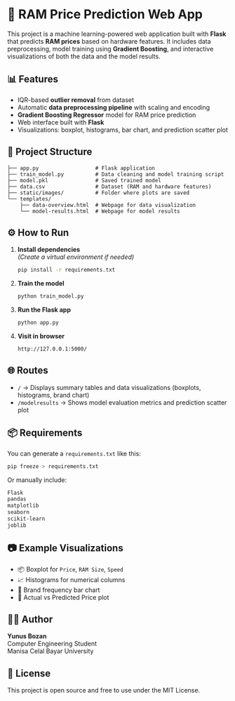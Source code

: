 # 🧠 RAM Price Prediction Web App

This project is a machine learning-powered web application built with **Flask** that predicts **RAM prices** based on hardware features. It includes data preprocessing, model training using **Gradient Boosting**, and interactive visualizations of both the data and the model results.

## 📊 Features

- IQR-based **outlier removal** from dataset
- Automatic **data preprocessing pipeline** with scaling and encoding
- **Gradient Boosting Regressor** model for RAM price prediction
- Web interface built with **Flask**
- Visualizations: boxplot, histograms, bar chart, and prediction scatter plot

## 📁 Project Structure

```
├── app.py                  # Flask application
├── train_model.py          # Data cleaning and model training script
├── model.pkl               # Saved trained model
├── data.csv                # Dataset (RAM and hardware features)
├── static/images/          # Folder where plots are saved
└── templates/
    ├── data-overview.html  # Webpage for data visualization
    └── model-results.html  # Webpage for model results
```

## ⚙️ How to Run

1. **Install dependencies**  
   *(Create a virtual environment if needed)*
   ```bash
   pip install -r requirements.txt
   ```

2. **Train the model**
   ```bash
   python train_model.py
   ```

3. **Run the Flask app**
   ```bash
   python app.py
   ```

4. **Visit in browser**
   ```
   http://127.0.0.1:5000/
   ```

## 🌐 Routes

- `/` → Displays summary tables and data visualizations (boxplots, histograms, brand chart)
- `/modelresults` → Shows model evaluation metrics and prediction scatter plot

## 📦 Requirements

You can generate a `requirements.txt` like this:
```bash
pip freeze > requirements.txt
```

Or manually include:

```txt
Flask
pandas
matplotlib
seaborn
scikit-learn
joblib
```

## 📷 Example Visualizations

- 📦 Boxplot for `Price`, `RAM Size`, `Speed`
- 📈 Histograms for numerical columns
- 🧠 Brand frequency bar chart
- 🎯 Actual vs Predicted Price plot

## 🧑‍💻 Author

**Yunus Bozan**  
Computer Engineering Student  
Manisa Celal Bayar University

## 📌 License

This project is open source and free to use under the MIT License.
